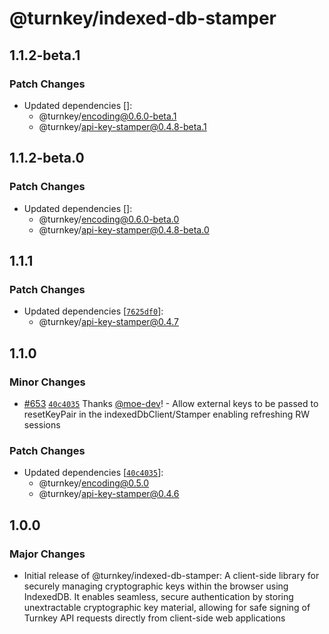 # @turnkey/indexed-db-stamper

## 1.1.2-beta.1

### Patch Changes

- Updated dependencies []:
  - @turnkey/encoding@0.6.0-beta.1
  - @turnkey/api-key-stamper@0.4.8-beta.1

## 1.1.2-beta.0

### Patch Changes

- Updated dependencies []:
  - @turnkey/encoding@0.6.0-beta.0
  - @turnkey/api-key-stamper@0.4.8-beta.0

## 1.1.1

### Patch Changes

- Updated dependencies [[`7625df0`](https://github.com/tkhq/sdk/commit/7625df0538002c3455bd5862211210e38472e164)]:
  - @turnkey/api-key-stamper@0.4.7

## 1.1.0

### Minor Changes

- [#653](https://github.com/tkhq/sdk/pull/653) [`40c4035`](https://github.com/tkhq/sdk/commit/40c40359ec7096d0bca39ffc93e89361b3b11a1a) Thanks [@moe-dev](https://github.com/moe-dev)! - Allow external keys to be passed to resetKeyPair in the indexedDbClient/Stamper enabling refreshing RW sessions

### Patch Changes

- Updated dependencies [[`40c4035`](https://github.com/tkhq/sdk/commit/40c40359ec7096d0bca39ffc93e89361b3b11a1a)]:
  - @turnkey/encoding@0.5.0
  - @turnkey/api-key-stamper@0.4.6

## 1.0.0

### Major Changes

- Initial release of @turnkey/indexed-db-stamper: A client-side library for securely managing cryptographic keys within the browser using IndexedDB. It enables seamless, secure authentication by storing unextractable cryptographic key material, allowing for safe signing of Turnkey API requests directly from client-side web applications
